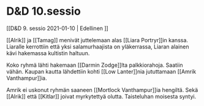 # D&D 10.sessio
[[D&D 9. sessio 2021-01-10 | Edellinen ]]

[[Alrik]] ja [[Tamag]] menivät juttelemaan alas [[Liara Portryr]]in kanssa. Liaralle kerrottiin että yksi salamurhaajista on yläkerrassa, Liaran alainen kävi hakemassa kultistin haltuun.

Koko ryhmä lähti hakemaan [[Darmin Zodge]]lta palkkiorahoja. Saatiin vähän. Kaupan kautta lähdettiin kohti [[Low Lanter]]nia jututtamaan [[Amrik Vanthampur]]ia. 

Amrik ei uskonut ryhmän saaneen [[Mortlock Vanthampur]]ia hengiltä. Sekä [[Alrik]] että [[Kitlar]] joivat myrkytettyä olutta. Taisteluhan moisesta syntyi.